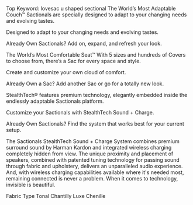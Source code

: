 Top Keyword: lovesac u shaped sectional
The World’s Most Adaptable Couch™
Sactionals are specially designed to adapt to your changing needs and evolving tastes.

Designed to adapt to your changing needs and evolving tastes.

Already Own Sactionals?
Add on, expand, and refresh your look.

The World’s Most Comfortable Seat™
With 5 sizes and hundreds of Covers to choose from, there’s a Sac for every space and style.

Create and customize your own cloud of comfort.

Already Own a Sac?
Add another Sac or go for a totally new look.

StealthTech® features premium technology, elegantly embedded inside the endlessly adaptable Sactionals platform.

Customize your Sactionals with StealthTech Sound + Charge.

Already Own Sactionals?
Find the system that works best for your current setup.

The Sactionals StealthTech Sound + Charge System combines premium surround sound by Harman Kardon and integrated wireless charging completely hidden from view. The unique proximity and placement of speakers, combined with patented tuning technology for passing sound through fabric and upholstery, delivers an unparalleled audio experience. And, with wireless charging capabilities available where it's needed most, remaining connected is never a problem. When it comes to technology, invisible is beautiful.

Fabric Type
Tonal Chantilly Luxe Chenille